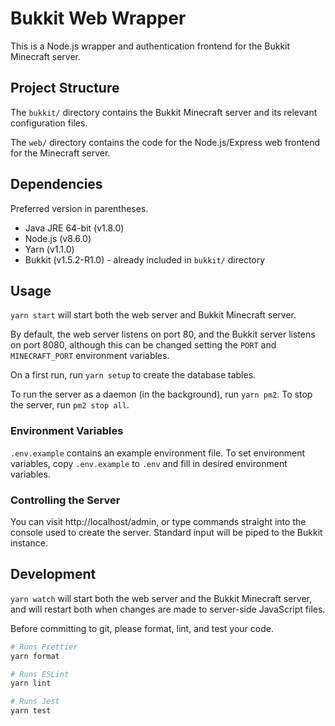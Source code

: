 # Bukkit Web Wrapper
This is a Node.js wrapper and authentication frontend for the Bukkit Minecraft server.

## Project Structure
The `bukkit/` directory contains the Bukkit Minecraft server and its relevant configuration files.

The `web/` directory contains the code for the Node.js/Express web frontend for the Minecraft server.

## Dependencies
Preferred version in parentheses.

* Java JRE 64-bit (v1.8.0)
* Node.js (v8.6.0)
* Yarn (v1.1.0)
* Bukkit (v1.5.2-R1.0) - already included in `bukkit/` directory

## Usage
`yarn start` will start both the web server and Bukkit Minecraft server.

By default, the web server listens on port 80, and the Bukkit server listens on port 8080, although this can be changed setting the `PORT` and `MINECRAFT_PORT` environment variables.

On a first run, run `yarn setup` to create the database tables.

To run the server as a daemon (in the background), run `yarn pm2`. To stop the server, run `pm2 stop all`.

### Environment Variables
`.env.example` contains an example environment file. To set environment variables, copy `.env.example` to `.env` and fill in desired environment variables.

### Controlling the Server
You can visit http://localhost/admin, or type commands straight into the console used to create the server. Standard input will be piped to the Bukkit instance.

## Development
`yarn watch` will start both the web server and the Bukkit Minecraft server, and will restart both when changes are made to server-side JavaScript files.

Before committing to git, please format, lint, and test your code.

```sh
# Runs Prettier
yarn format

# Runs ESLint
yarn lint

# Runs Jest
yarn test
```
